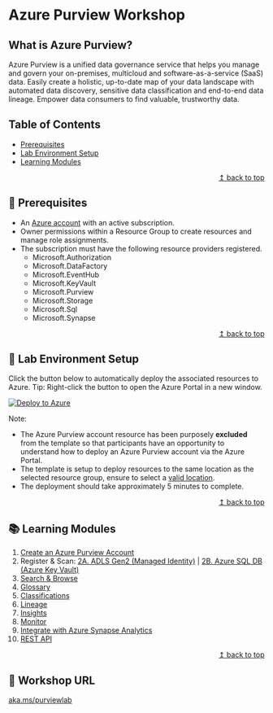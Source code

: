 # Azure Purview Workshop

## What is Azure Purview?

Azure Purview is a unified data governance service that helps you manage and govern your on-premises, multicloud and software-as-a-service (SaaS) data. Easily create a holistic, up-to-date map of your data landscape with automated data discovery, sensitive data classification and end-to-end data lineage. Empower data consumers to find valuable, trustworthy data.

## Table of Contents

* [Prerequisites](#thinking-prerequisites)
* [Lab Environment Setup](#test_tube-lab-environment-setup)
* [Learning Modules](#books-learning-modules)

<div align="right"><a href="#azure-purview-workshop">↥ back to top</a></div>

## :thinking: Prerequisites

* An [Azure account](https://azure.microsoft.com/en-us/free/) with an active subscription.
* Owner permissions within a Resource Group to create resources and manage role assignments.
* The subscription must have the following resource providers registered.
    * Microsoft.Authorization
    * Microsoft.DataFactory
    * Microsoft.EventHub
    * Microsoft.KeyVault
    * Microsoft.Purview
    * Microsoft.Storage
    * Microsoft.Sql
    * Microsoft.Synapse

<div align="right"><a href="#azure-purview-workshop">↥ back to top</a></div>

## :test_tube: Lab Environment Setup

Click the button below to automatically deploy the associated resources to Azure. Tip: Right-click the button to open the Azure Portal in a new window.

[![Deploy to Azure](https://aka.ms/deploytoazurebutton)](https://portal.azure.com/#create/Microsoft.Template/uri/https%3A%2F%2Fraw.githubusercontent.com%2Ftayganr%2Fpurviewlab%2Fmain%2Ftemplate%2Fazuredeploy.json)

Note:

* The Azure Purview account resource has been purposely **excluded** from the template so that participants have an opportunity to understand how to deploy an Azure Purview account via the Azure Portal.
* The template is setup to deploy resources to the same location as the selected resource group, ensure to select a [valid location](https://azure.microsoft.com/en-us/global-infrastructure/services/?products=purview&regions=all).
* The deployment should take approximately 5 minutes to complete.

<div align="right"><a href="#azure-purview-workshop">↥ back to top</a></div>

## :books: Learning Modules

1. [Create an Azure Purview Account](./modules/module01.md)
2. Register & Scan: [2A. ADLS Gen2 (Managed Identity)](./modules/module02a.md) | [2B. Azure SQL DB (Azure Key Vault)](./modules/module02b.md)
3. [Search & Browse](./modules/module03.md)
4. [Glossary](./modules/module04.md)
5. [Classifications](./modules/module05.md)
6. [Lineage](./modules/module06.md)
7. [Insights](./modules/module07.md)
8. [Monitor](./modules/module08.md)
9. [Integrate with Azure Synapse Analytics](./modules/module09.md)
10. [REST API](./modules/module10.md)

<div align="right"><a href="#azure-purview-workshop">↥ back to top</a></div>

## :link: Workshop URL
[aka.ms/purviewlab](https://aka.ms/purviewlab)
